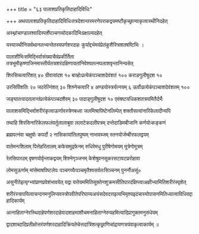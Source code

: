+++
title = "६३ पालाशप्रतिकृतिदाहादिविधिः"

+++
अथपालाशप्रतिकृतिदाहादिविधिःतत्रदेशान्तरमरणेपराकद्वयमष्टौकृच्छ्रान्वाकृत्वास्थीनिदहेत्

अस्थ्नांचाण्डालश्वादिस्पर्शेपञ्चगव्योदकादिभिःप्रक्षाल्यदहेत्

यस्यास्थीनिसर्वथानलभ्यन्तेतस्यपर्णशरदाहः कुर्याद्दर्भमयंप्रेतंकुशैस्त्रिशतषष्टिभिः ।

पालाशीभिःसमिद्भिर्वासंख्याचैवंप्रकीर्तिता तत्रभूमौकृष्णाजिनमास्तीर्यतत्रशरंदक्षिणायतांनिवेश्यतत्नपलाशवृन्तानिन्यसेत्

शिरसिचत्वारिंशत् ४० ग्रीवायांदश १० बाव्होःप्रत्येकंपञ्चाशदेवंशतं १०० कराडगुलीषुदश १०

उरसिर्विशतिः २० जठरेत्निंशत् ३० शिश्र्नेचत्वारि ४ अण्डयोस्त्रर्यत्नयम् ६ ऊर्वोःप्रत्येकंपञ्चाशदेवंशतम् १००

जङ्घातःपादतलान्तंप्रत्येकंपञ्चदशैवम् ३० पादाड्गुलीषुदश १० एवंषष्टयधिकशतत्रयमितैर्दर्भैः

पालाशसमिद्भिर्वाशरीरंकृत्वाऊर्णावस्त्रेणबध्वा जलमिश्रापिष्टेनलिम्पेत् शक्तौसत्यांनारिकेलादीन्यपि

तथाहि शिरसिनारिकेलफलंवर्तुलालाबुवा ललाटेकदलीपत्रम् दन्तेदाडिमबीजानि कर्णयोःकङ्कणं

ब्रह्मपत्नंवा चक्षुषोः कपर्दो २ नासिकायांतिलपुष्पम् नाभावब्जम् स्तनयोर्जम्बीरफलद्वयम्

वातेमनःशिलाम् पित्तेहरितालम् कफेसमुद्रफेनम् रुधिरेमधु पुरीषेगोमयम् मूत्रेगोमूत्रम्

रेतसिपारदम् वृषणयोर्वृन्ताकद्वयम् शिश्नेगृञ्जनम् केशेषुवनसूकरसटावटप्ररोहावा

लोमसुऊर्णाम् मांसेमाषपिष्टलेपः पञ्चगव्यैःपञ्चमृतैश्वसर्वतःसिञ्चनम् पुनर्नौअसुं०

असुनीतेइत्यृग्भ्यांप्राणप्रवेशंभावयेत् यद्वा यत्तेयममितिसूक्तेनशुक्रमसीतिपारदंक्षिप्त्वाअक्षीभ्यामितिशरीरंस्पृशेत्

शरीरंस्त्रापयित्वाचन्दनमनुलिप्यवस्त्रोपवीतेपरिघाय्यअयंसदेवदत्तइत्यभिमृश्यइदंचास्योपासनमितिध्यात्वाविधिवद्दाहादिकार्यम्

अत्नाहिताग्नेरस्थिदाहेपर्णशरदाहेवादशाहमाशौचमनाहिताग्नेरुयहमित्यादिप्रागुक्तमनुसंधेयम्

द्वादशाब्दादिप्रतीक्षोत्तरंपर्णशरदाहादिक्रियतेचेत्तदात्रिंशत्कृछ्राणिचांद्रायणत्रयंवाकृत्वाकार्यम् ॥
